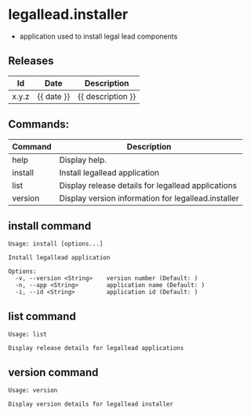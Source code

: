 # legallead.installer
- application used to install legal lead components

## Releases
| Id | Date | Description |  
| --- | --- | --- |
| x.y.z | {{ date }} | {{ description }} |

## Commands:   
| Command | Description |
| --- | --- |
| help | Display help. |
| install |  Install legallead application |
| list | Display release details for legallead applications |
| version | Display version information for legallead.installer |

## install command

```shell
Usage: install [options...]

Install legallead application

Options:
  -v, --version <String>    version number (Default: )
  -n, --app <String>        application name (Default: )
  -i, --id <String>         application id (Default: )
```   

## list command

```shell
Usage: list

Display release details for legallead applications
```   

## version command

```shell
Usage: version

Display version details for legallead installer
```   